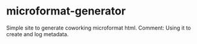 microformat-generator
=====================

Simple site to generate coworking microformat html.
Comment:
Using it to create and log metadata.
